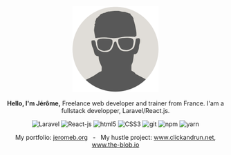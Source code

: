 <p align="center">
  <img src="https://github.com/jeromeborg/jeromeborg/blob/main/img/profile.png" alt="Jerome BORG" height="200"/>
</p>
<p align="center">
  <strong>Hello, I'm Jérôme,</strong> Freelance web developer and trainer from France. I'am a fullstack developper, Laravel/React.js.
</p>

<p align="center">
  
  <img alt="Laravel" src="https://img.shields.io/badge/-Laravel-4fc08d?style=flat-square&logo=laravel&logoColor=white" />  
  <img alt="React-js" src="https://img.shields.io/badge/-React--js-45b8d8?style=flat-square&logo=react&logoColor=white" />  
  <img alt="html5" src="https://img.shields.io/badge/-HTML5-E34F26?style=flat-square&logo=html5&logoColor=white" />
  <img alt="CSS3" src="https://img.shields.io/badge/-CSS3-430098?style=flat-square&logo=css3&logoColor=white" />
  <img alt="git" src="https://img.shields.io/badge/-Git-13aa52?style=flat-square&logo=git&logoColor=white" />
  <img alt="npm" src="https://img.shields.io/badge/-NPM-CB3837?style=flat-square&logo=npm&logoColor=white" />
  <img alt="yarn" src="https://img.shields.io/badge/-YARN-43853d?style=flat-square&logo=yarn&logoColor=white" />

</p>
<p align="center">My portfolio: <a href="https://jeromeb.org" title="jeromeb.org">jeromeb.org</a> &nbsp; - &nbsp; My hustle project: <a href="https://www.clickandrun.net" title="www.clickandrun.net" target="_blank">www.clickandrun.net</a>, <a href="https://www.the-blob.io" title="www.the-blob.io" target="_blank">www.the-blob.io</a></p>

